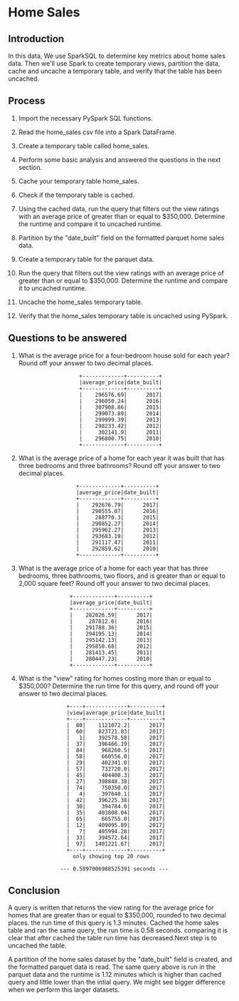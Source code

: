 # Home Sales

## Introduction

In this data, We use SparkSQL to determine key metrics about home sales data. Then we'll use Spark to create temporary views, partition the data, cache and uncache a temporary table, and verify that the table has been uncached.

## Process

1. Import the necessary PySpark SQL functions.

2. Read the home_sales csv file into a Spark DataFrame.

3. Create a temporary table called home_sales.

4. Perform some basic analysis and answered the questions in the next section.

5. Cache your temporary table home_sales.

6. Check if the temporary table is cached.

7. Using the cached data, run the query that filters out the view ratings with an average price of greater than or equal to $350,000. Determine the runtime and compare it to uncached runtime.

8. Partition by the "date_built" field on the formatted parquet home sales data.

9. Create a temporary table for the parquet data.

10. Run the query that filters out the view ratings with an average price of greater than or equal to $350,000. Determine the runtime and compare it to uncached runtime.

11. Uncache the home_sales temporary table.

12. Verify that the home_sales temporary table is uncached using PySpark.

## Questions to be answered

1. What is the average price for a four-bedroom house sold for each year? Round off your answer to two decimal places.

                          +-------------+----------+
                          |average_price|date_built|
                          +-------------+----------+
                          |    296576.69|      2017|
                          |    296050.24|      2016|
                          |    307908.86|      2015|
                          |    299073.89|      2014|
                          |    299999.39|      2013|
                          |    298233.42|      2012|
                          |     302141.9|      2011|
                          |    296800.75|      2010|
                          +-------------+----------+

2. What is the average price of a home for each year it was built that has three bedrooms and three bathrooms? Round off your answer to two decimal places.

                         +-------------+----------+
                         |average_price|date_built|
                         +-------------+----------+
                         |    292676.79|      2017|
                         |    290555.07|      2016|
                         |     288770.3|      2015|
                         |    290852.27|      2014|
                         |    295962.27|      2013|
                         |    293683.19|      2012|
                         |    291117.47|      2011|
                         |    292859.62|      2010|
                         +-------------+----------+

3. What is the average price of a home for each year that has three bedrooms, three bathrooms, two floors, and is greater than or equal to 2,000 square feet? Round off your answer to two decimal places.

                       +-------------+----------+
                       |average_price|date_built|
                       +-------------+----------+
                       |    282026.59|      2017|  
                       |     287812.6|      2016|
                       |    291788.36|      2015|
                       |    294195.13|      2014|
                       |    295142.13|      2013|
                       |    295858.68|      2012|
                       |    281413.45|      2011|
                       |    280447.23|      2010|
                       +-------------+----------+

5. What is the "view" rating for homes costing more than or equal to $350,000? Determine the run time for this query, and round off your answer to two decimal places.

                      +----+-------------+----------+
                      |view|average_price|date_built|
                      +----+-------------+----------+
                      |  80|    1121072.2|      2017|
                      |  60|    823721.83|      2017|
                      |   1|    392578.58|      2017|
                      |  37|    396466.19|      2017|
                      |  84|     968260.5|      2017|
                      |  58|     660556.0|      2017|
                      |  29|     402341.0|      2017|
                      |  57|     732720.0|      2017|
                      |  45|     404400.3|      2017|
                      |  27|    398848.38|      2017|
                      |  74|     750350.0|      2017|
                      |   4|     397640.1|      2017|
                      |  42|    396225.38|      2017|
                      |  30|     394784.0|      2017|
                      |  35|    403808.04|      2017|
                      |  65|     665755.0|      2017|
                      |  12|    409095.89|      2017|
                      |   7|    405994.28|      2017|
                      |  33|    394572.64|      2017|
                      |  97|   1401221.67|      2017|
                      +----+-------------+----------+
                        only showing top 20 rows

                    --- 0.5897006988525391 seconds ---

## Conclusion
 
 A query is written that returns the view rating for the average price for homes that are greater than or equal to $350,000, rounded to two decimal places. the run time of this query is 1.3 minutes. Cached the home sales table and ran the same query, the run time is 0.58 seconds. comparing it is clear that after cached the table run time has decreased.Next step is to uncached the table.

 A partition of the home sales dataset by the "date_built" field is created, and the formatted parquet data is read. The same query above is run in the parquet data and the runtime is 1.12 minutes which is higher than cached query and little lower than the intial query. We might see bigger difference when we perform this larger datasets.

 
